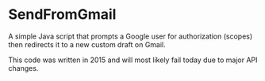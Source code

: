 # SendFromGmail

A simple Java script that prompts a Google user for authorization (scopes) then redirects it to a new custom draft on Gmail.

This code was written in 2015 and will most likely fail today due to major API changes.

 

